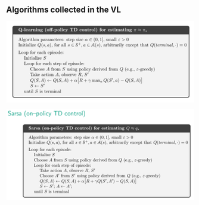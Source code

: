 ## Algorithms collected in the VL

![1715864532021](image/algorithms/1715864532021.png)

![1715864509826](image/algorithms/1715864509826.png)
